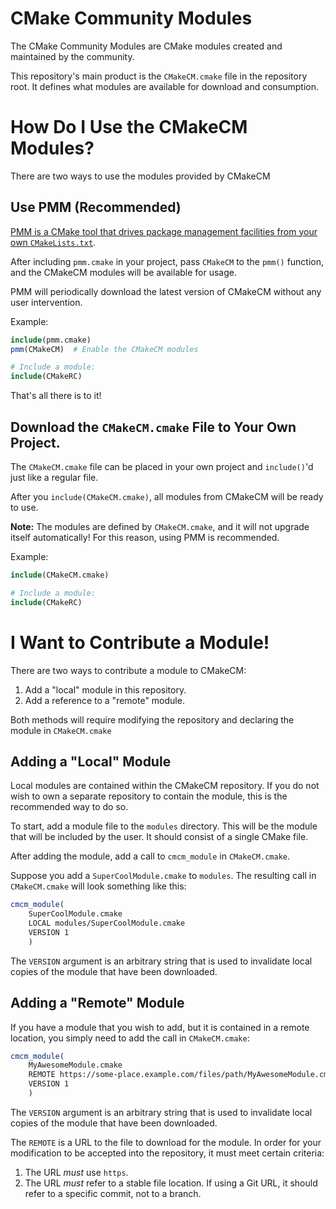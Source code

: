 # CMake Community Modules

The CMake Community Modules are CMake modules created and maintained by the
community.

This repository's main product is the `CMakeCM.cmake` file in the repository
root. It defines what modules are available for download and consumption.


# How Do I Use the CMakeCM Modules?

There are two ways to use the modules provided by CMakeCM


## Use PMM (Recommended)

[PMM is a CMake tool that drives package management facilities from your own
`CMakeLists.txt`](https://github.com/vector-of-bool/pmm).

After including `pmm.cmake` in your project, pass `CMakeCM` to the `pmm()`
function, and the CMakeCM modules will be available for usage.

PMM will periodically download the latest version of CMakeCM without any user
intervention.

Example:

```cmake
include(pmm.cmake)
pmm(CMakeCM)  # Enable the CMakeCM modules

# Include a module:
include(CMakeRC)
```

That's all there is to it!


## Download the `CMakeCM.cmake` File to Your Own Project.

The `CMakeCM.cmake` file can be placed in your own project and `include()`'d
just like a regular file.

After you `include(CMakeCM.cmake)`, all modules from CMakeCM will be ready to
use.

**Note:** The modules are defined by `CMakeCM.cmake`, and it will not upgrade
itself automatically! For this reason, using PMM is recommended.

Example:

```cmake
include(CMakeCM.cmake)

# Include a module:
include(CMakeRC)
```


# I Want to Contribute a Module!

There are two ways to contribute a module to CMakeCM:

1. Add a "local" module in this repository.
2. Add a reference to a "remote" module.

Both methods will require modifying the repository and declaring the module in
`CMakeCM.cmake`


## Adding a "Local" Module

Local modules are contained within the CMakeCM repository. If you do not wish
to own a separate repository to contain the module, this is the recommended way
to do so.

To start, add a module file to the `modules` directory. This will be the module
that will be included by the user. It should consist of a single CMake file.

After adding the module, add a call to `cmcm_module` in `CMakeCM.cmake`.

Suppose you add a `SuperCoolModule.cmake` to `modules`. The resulting call in
`CMakeCM.cmake` will look something like this:

```cmake
cmcm_module(
    SuperCoolModule.cmake
    LOCAL modules/SuperCoolModule.cmake
    VERSION 1
    )
```

The `VERSION` argument is an arbitrary string that is used to invalidate local
copies of the module that have been downloaded.


## Adding a "Remote" Module

If you have a module that you wish to add, but it is contained in a remote location, you simply need to add the call in `CMakeCM.cmake`:

```cmake
cmcm_module(
    MyAwesomeModule.cmake
    REMOTE https://some-place.example.com/files/path/MyAwesomeModule.cmake
    VERSION 1
    )
```

The `VERSION` argument is an arbitrary string that is used to invalidate local
copies of the module that have been downloaded.

The `REMOTE` is a URL to the file to download for the module. In order for your
modification to be accepted into the repository, it must meet certain criteria:

1. The URL *must* use `https`.
2. The URL *must* refer to a stable file location. If using a Git URL, it should
   refer to a specific commit, not to a branch.
